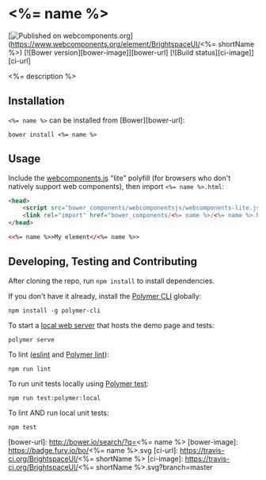 # <%= name %>
[![Published on webcomponents.org](https://img.shields.io/badge/webcomponents.org-published-blue.svg)](https://www.webcomponents.org/element/BrightspaceUI/<%= shortName %>)
[![Bower version][bower-image]][bower-url]
[![Build status][ci-image]][ci-url]

<%= description %>

## Installation

`<%= name %>` can be installed from [Bower][bower-url]:
```shell
bower install <%= name %>
```

## Usage

Include the [webcomponents.js](http://webcomponents.org/polyfills/) "lite" polyfill (for browsers who don't natively support web components), then import `<%= name %>.html`:

```html
<head>
	<script src="bower_components/webcomponentsjs/webcomponents-lite.js"></script>
	<link rel="import" href="bower_components/<%= name %>/<%= name %>.html">
</head>
```

<!---
```
<custom-element-demo>
  <template>
    <script src="../webcomponentsjs/webcomponents-lite.js"></script>
    <link rel="import" href="../d2l-typography/d2l-typography.html">
    <link rel="import" href="<%= name %>.html">
    <custom-style include="d2l-typography">
      <style is="custom-style" include="d2l-typography"></style>
    </custom-style>
    <style>
      html {
        font-size: 20px;
        font-family: 'Lato', 'Lucida Sans Unicode', 'Lucida Grande', sans-serif;
      }
    </style>
    <next-code-block></next-code-block>
  </template>
</custom-element-demo>
```
-->
```html
<<%= name %>>My element</<%= name %>>
```

## Developing, Testing and Contributing

After cloning the repo, run `npm install` to install dependencies.

If you don't have it already, install the [Polymer CLI](https://www.polymer-project.org/3.0/docs/tools/polymer-cli) globally:

```shell
npm install -g polymer-cli
```

To start a [local web server](https://www.polymer-project.org/3.0/docs/tools/polymer-cli-commands#serve) that hosts the demo page and tests:

```shell
polymer serve
```

To lint ([eslint](http://eslint.org/) and [Polymer lint](https://www.polymer-project.org/3.0/docs/tools/polymer-cli-commands#lint)):

```shell
npm run lint
```

To run unit tests locally using [Polymer test](https://www.polymer-project.org/3.0/docs/tools/polymer-cli-commands#tests):

```shell
npm run test:polymer:local
```

To lint AND run local unit tests:

```shell
npm test
```

[bower-url]: http://bower.io/search/?q=<%= name %>
[bower-image]: https://badge.fury.io/bo/<%= name %>.svg
[ci-url]: https://travis-ci.org/BrightspaceUI/<%= shortName %>
[ci-image]: https://travis-ci.org/BrightspaceUI/<%= shortName %>.svg?branch=master
